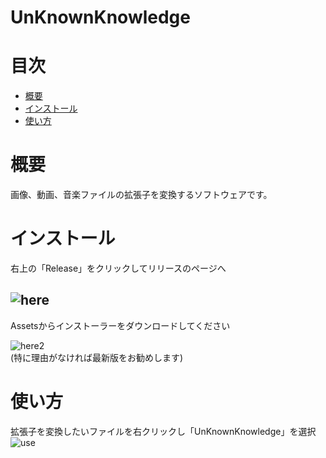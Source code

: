 # UnKnownKnowledge

# 目次
- [概要](#概要)
- [インストール](#インストール)
- [使い方](#使い方)

# 概要
画像、動画、音楽ファイルの拡張子を変換するソフトウェアです。

# インストール
右上の「Release」をクリックしてリリースのページへ  

![here](https://user-images.githubusercontent.com/100707322/191524519-3b34a749-9c2a-4fbb-9256-7782495d0a17.png)  
---  

Assetsからインストーラーをダウンロードしてください

![here2](https://user-images.githubusercontent.com/100707322/191525307-711a8a85-9cc7-4be7-b503-f8d5818f5427.png)  
(特に理由がなければ最新版をお勧めします)

# 使い方
拡張子を変換したいファイルを右クリックし「UnKnownKnowledge」を選択
![use](https://user-images.githubusercontent.com/100707322/191534238-a1e00ced-b15f-43dd-b390-6661b5c5fd0a.png)
